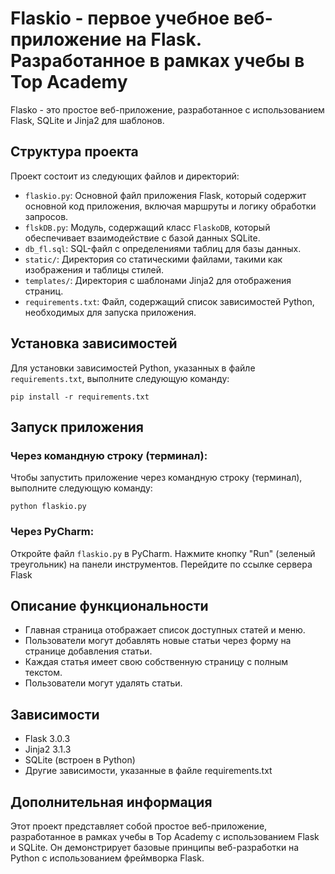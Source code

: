 # Flaskio - первое учебное веб-приложение на Flask. Разработанное в рамках учебы в Top Academy

Flasko - это простое веб-приложение, разработанное с использованием Flask, SQLite и Jinja2 для шаблонов.

## Структура проекта

Проект состоит из следующих файлов и директорий:

- `flaskio.py`: Основной файл приложения Flask, который содержит основной код приложения, включая маршруты и логику обработки запросов.
- `flskDB.py`: Модуль, содержащий класс `FlaskoDB`, который обеспечивает взаимодействие с базой данных SQLite.
- `db_fl.sql`: SQL-файл с определениями таблиц для базы данных.
- `static/`: Директория со статическими файлами, такими как изображения и таблицы стилей.
- `templates/`: Директория с шаблонами Jinja2 для отображения страниц.
- `requirements.txt`: Файл, содержащий список зависимостей Python, необходимых для запуска приложения.

## Установка зависимостей

Для установки зависимостей Python, указанных в файле `requirements.txt`, выполните следующую команду:

```
pip install -r requirements.txt
```


## Запуск приложения

### Через командную строку (терминал):

Чтобы запустить приложение через командную строку (терминал), выполните следующую команду:

```
python flaskio.py
```


### Через PyCharm:

Откройте файл `flaskio.py` в PyCharm.
Нажмите кнопку "Run" (зеленый треугольник) на панели инструментов.
Перейдите по ссылке сервера Flask

## Описание функциональности

- Главная страница отображает список доступных статей и меню.
- Пользователи могут добавлять новые статьи через форму на странице добавления статьи.
- Каждая статья имеет свою собственную страницу с полным текстом.
- Пользователи могут удалять статьи.

## Зависимости

- Flask 3.0.3
- Jinja2 3.1.3
- SQLite (встроен в Python)
- Другие зависимости, указанные в файле requirements.txt

## Дополнительная информация

Этот проект представляет собой простое веб-приложение, разработанное в рамках учебы в Top Academy с использованием Flask и SQLite. Он демонстрирует базовые принципы веб-разработки на Python с использованием фреймворка Flask.
